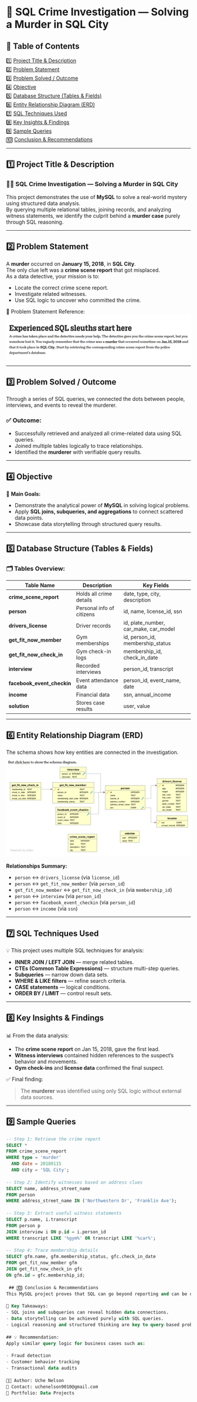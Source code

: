 # 🧱 SQL Crime Investigation — Solving a Murder in SQL City 

## 📑 Table of Contents
1️⃣ [Project Title & Description](#1️⃣-project-title--description)  
2️⃣ [Problem Statement](#2️⃣-problem-statement)  
3️⃣ [Problem Solved / Outcome](#3️⃣-problem-solved--outcome)  
4️⃣ [Objective](#4️⃣-objective)  
5️⃣ [Database Structure (Tables & Fields)](#5️⃣-database-structure-tables--fields)  
6️⃣ [Entity Relationship Diagram (ERD)](#6️⃣-entity-relationship-diagram-erd)  
7️⃣ [SQL Techniques Used](#7️⃣-sql-techniques-used)  
8️⃣ [Key Insights & Findings](#8️⃣-key-insights--findings)  
9️⃣ [Sample Queries](#9️⃣-sample-queries)  
🔟 [Conclusion & Recommendations](#🔟-conclusion--recommendations)

---

## 1️⃣ Project Title & Description
### 🕵️‍♂️ SQL Crime Investigation — Solving a Murder in SQL City  
This project demonstrates the use of **MySQL** to solve a real-world mystery using structured data analysis.  
By querying multiple relational tables, joining records, and analyzing witness statements, we identify the culprit behind a **murder case** purely through SQL reasoning.  

---

## 2️⃣ Problem Statement
A **murder** occurred on **January 15, 2018**, in **SQL City**.  
The only clue left was a **crime scene report** that got misplaced.  
As a data detective, your mission is to:
- Locate the correct crime scene report.
- Investigate related witnesses.
- Use SQL logic to uncover who committed the crime.

🧾 Problem Statement Reference:  
![Problem Statement](./Images/Sql_ProbemStatement.png)

---

## 3️⃣ Problem Solved / Outcome
Through a series of SQL queries, we connected the dots between people, interviews, and events to reveal the murderer.

### ✅ Outcome:
- Successfully retrieved and analyzed all crime-related data using SQL queries.  
- Joined multiple tables logically to trace relationships.  
- Identified the **murderer** with verifiable query results.  

---

## 4️⃣ Objective
🎯 **Main Goals:**
- Demonstrate the analytical power of **MySQL** in solving logical problems.  
- Apply **SQL joins, subqueries, and aggregations** to connect scattered data points.  
- Showcase data storytelling through structured query results.  

---

## 5️⃣ Database Structure (Tables & Fields)
### 🗂️ Tables Overview:
| Table Name | Description | Key Fields |
|-------------|--------------|-------------|
| **crime_scene_report** | Holds all crime details | date, type, city, description |
| **person** | Personal info of citizens | id, name, license_id, ssn |
| **drivers_license** | Driver records | id, plate_number, car_make, car_model |
| **get_fit_now_member** | Gym memberships | id, person_id, membership_status |
| **get_fit_now_check_in** | Gym check-in logs | membership_id, check_in_date |
| **interview** | Recorded interviews | person_id, transcript |
| **facebook_event_checkin** | Event attendance data | person_id, event_name, date |
| **income** | Financial data | ssn, annual_income |
| **solution** | Stores case results | user, value |

---

## 6️⃣ Entity Relationship Diagram (ERD)
The schema shows how key entities are connected in the investigation.

![SQL Schema Diagram](./Images/Sql_Schema_Diagram.png)

**Relationships Summary:**
- `person` ↔ `drivers_license` (via `license_id`)  
- `person` ↔ `get_fit_now_member` (via `person_id`)  
- `get_fit_now_member` ↔ `get_fit_now_check_in` (via `membership_id`)  
- `person` ↔ `interview` (via `person_id`)  
- `person` ↔ `facebook_event_checkin` (via `person_id`)  
- `person` ↔ `income` (via `ssn`)  

---

## 7️⃣ SQL Techniques Used
💡 This project uses multiple SQL techniques for analysis:
- **INNER JOIN / LEFT JOIN** — merge related tables.  
- **CTEs (Common Table Expressions)** — structure multi-step queries.  
- **Subqueries** — narrow down data sets.  
- **WHERE & LIKE filters** — refine search criteria.  
- **CASE statements** — logical conditions.  
- **ORDER BY / LIMIT** — control result sets.  

---

## 8️⃣ Key Insights & Findings
📊 From the data analysis:
- The **crime scene report** on Jan 15, 2018, gave the first lead.  
- **Witness interviews** contained hidden references to the suspect’s behavior and movements.  
- **Gym check-ins** and **license data** confirmed the final suspect.  

✅ Final finding:  
> The **murderer** was identified using only SQL logic without external data sources.

---

## 9️⃣ Sample Queries
```sql
-- Step 1: Retrieve the crime report
SELECT *
FROM crime_scene_report
WHERE type = 'murder'
  AND date = 20180115
  AND city = 'SQL City';

-- Step 2: Identify witnesses based on address clues
SELECT name, address_street_name
FROM person
WHERE address_street_name IN ('Northwestern Dr', 'Franklin Ave');

-- Step 3: Extract useful witness statements
SELECT p.name, i.transcript
FROM person p
JOIN interview i ON p.id = i.person_id
WHERE transcript LIKE '%gym%' OR transcript LIKE '%car%';

-- Step 4: Trace membership details
SELECT gfm.name, gfm.membership_status, gfc.check_in_date
FROM get_fit_now_member gfm
JOIN get_fit_now_check_in gfc
ON gfm.id = gfc.membership_id;

 ## 🔟 Conclusion & Recommendations
This MySQL project proves that SQL can go beyond reporting and can be used for logical deduction and investigative analytics.

🧠 Key Takeaways:
- SQL joins and subqueries can reveal hidden data connections.
- Data storytelling can be achieved purely with SQL queries.
- Logical reasoning and structured thinking are key to query-based problem solving.

## 💡 Recommendation:
Apply similar query logic for business cases such as:

- Fraud detection
- Customer behavior tracking
- Transactional data audits

👨‍💻 Author: Uche Nelson
📧 Contact: uchenelson9010@gmail.com
📂 Portfolio: Data Projects
